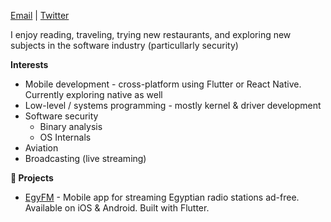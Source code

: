 [Email](mailto:Andrew@andrewtechful.com) | [Twitter](https://twitter/alphangolf)

I enjoy reading, traveling, trying new restaurants, and exploring new subjects in the software industry (particullarly security)

**Interests**
- Mobile development - cross-platform using Flutter or React Native. Currently exploring native as well
- Low-level / systems programming - mostly kernel & driver development
- Software security
  - Binary analysis
  - OS Internals
- Aviation
- Broadcasting (live streaming)

**🔨 Projects**
- [EgyFM](https://egy.fm) - Mobile app for streaming Egyptian radio stations ad-free. Available on iOS & Android. Built with Flutter.
